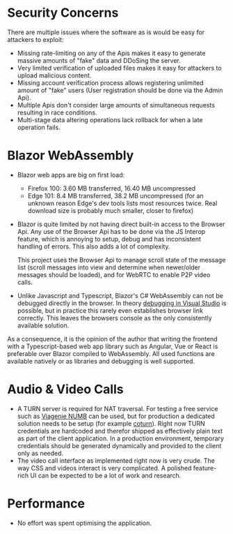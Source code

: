 # Security Concerns
There are multiple issues where the software as is would be easy for attackers to exploit:
* Missing rate-limiting on any of the Apis makes it easy to generate massive amounts of "fake" data and DDoSing the server.
* Very limited verification of uploaded files makes it easy for attackers to upload malicious content.
* Missing account verification process allows registering unlimited amount of "fake" users (User registration should be done via the Admin Api).
* Multiple Apis don't consider large amounts of simultaneous requests resulting in race conditions.
* Multi-stage data altering operations lack rollback for when a late operation fails.

# Blazor WebAssembly
* Blazor web apps are big on first load:

    * Firefox 100: 3.60 MB transferred, 16.40 MB uncompressed
    * Edge 101: 8.4 MB transferred, 38.2 MB uncompressed (for an unknown reason Edge's dev tools lists most resources twice. Real download size is probably much smaller, closer to firefox)

* Blazor is quite limited by not having direct built-in access to the Browser Api. Any use of the Browser Api has to be done via the JS Interop feature, which is annoying to setup, debug and has inconsistent handling of errors. This also adds a lot of complexity.

    This project uses the Browser Api to manage scroll state of the message list (scroll messages into view and determine when newer/older messages should be loaded), and for WebRTC to enable P2P video calls.

* Unlike Javascript and Typescript, Blazor's C# WebAssembly can not be debugged directly in the browser. In theory [debugging in Visual Studio](https://docs.microsoft.com/en-us/aspnet/core/blazor/debug?view=aspnetcore-6.0&tabs=visual-studio) is possible, but in practice this rarely even establishes browser link correctly. This leaves the browsers console as the only consistently available solution.

As a consequence, it is the opinion of the author that writing the frontend with a Typescript-based web app library such as Angular, Vue or React is preferable over Blazor compiled to WebAssembly. All used functions are available natively or as libraries and debugging is well supported.

# Audio & Video Calls

* A TURN server is required for NAT traversal. For testing a free service such as [Viagenie NUMB](https://numb.viagenie.ca/) can be used, but for production a dedicated solution needs to be setup (for example [coturn](https://github.com/coturn/coturn)). Right now TURN credentials are hardcoded and therefor shipped as effectively plain text as part of the client application. In a production environment, temporary credentials should be generated dynamically and provided to the client only as needed.
* The video call interface as implemented right now is very crude. The way CSS and videos interact is very complicated. A polished feature-rich UI can be expected to be a lot of work and research.

# Performance
* No effort was spent optimising the application.